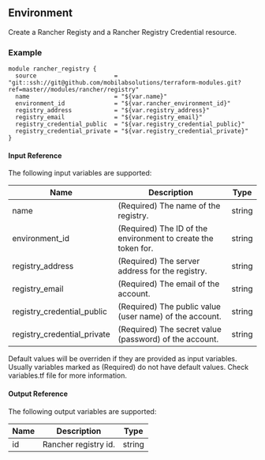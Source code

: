 ## Environment
Create a Rancher Registy and a Rancher Registry Credential resource.


### Example
```hcl
module rancher_registry {
  source                      = "git::ssh://git@github.com/mobilabsolutions/terraform-modules.git?ref=master//modules/rancher/registry"
  name                        = "${var.name}"
  environment_id              = "${var.rancher_environment_id}"
  registry_address            = "${var.registry_address}"
  registry_email              = "${var.registry_email}"
  registry_credential_public  = "${var.registry_credential_public}"
  registry_credential_private = "${var.registry_credential_private}"
}
```

#### Input Reference
The following input variables are supported:

Name | Description | Type 
----------------- | --------- | -------- 
name  | (Required) The name of the registry. | string 
environment_id | (Required) The ID of the environment to create the token for. | string
registry_address | (Required) The server address for the registry. | string 
registry_email | (Required) The email of the account. | string
registry_credential_public | (Required) The public value (user name) of the account. | string
registry_credential_private | (Required) The secret value (password) of the account. | string

Default values will be overriden if they are provided as input variables. Usually variables marked as (Required) do not have default values. Check variables.tf file for more information.


#### Output Reference
The following output variables are supported:

Name | Description | Type
----------------- | --------- | --------
id  | Rancher registry id. | string
